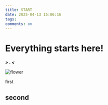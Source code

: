 ```yaml
---
title: START
date: 2025-04-13 15:06:16
tags: 
comments: on
---
```



# Everything starts here!

***\> . <***

![flower](https://cdn.jsdelivr.net/gh/Miss3504186601/blog-assets@latest/pictures/%E8%90%BD%E8%8A%B1.jpg)

first

second 
---